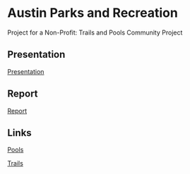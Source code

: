 # Austin Parks and Recreation
Project for a Non-Profit: Trails and Pools Community Project

## Presentation
[Presentation](https://docs.google.com/presentation/d/1I_NwoP1294liIHpUUF-CIvK7LycMDW_7FCq-hMsfJ8U)

## Report
[Report](https://docs.google.com/document/d/1Oys8t-21BU33Gd-nJ3_y9wXqc6KRAOGDGnXX8bBpGaQ)

## Links
[Pools](http://mynode-poolsandtrails.rhcloud.com/pools)

[Trails](http://mynode-poolsandtrails.rhcloud.com/trails)
